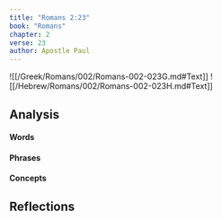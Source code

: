 ```yaml
---
title: "Romans 2:23"
book: "Romans"
chapter: 2
verse: 23
author: Apostle Paul
---
```

![[/Greek/Romans/002/Romans-002-023G.md#Text]]
![[/Hebrew/Romans/002/Romans-002-023H.md#Text]]

## Analysis

#### Words

#### Phrases

#### Concepts

## Reflections
